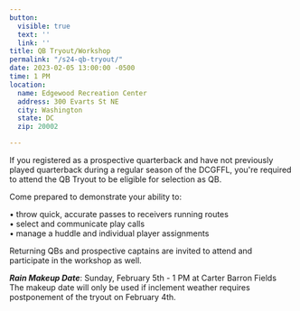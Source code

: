 ```yaml
---
button:
  visible: true
  text: ''
  link: ''
title: QB Tryout/Workshop
permalink: "/s24-qb-tryout/"
date: 2023-02-05 13:00:00 -0500
time: 1 PM
location:
  name: Edgewood Recreation Center
  address: 300 Evarts St NE
  city: Washington
  state: DC
  zip: 20002

---
```

If you registered as a prospective quarterback and have not previously played quarterback during a regular season of the DCGFFL, you're required to attend the QB Tryout to be eligible for selection as QB.

Come prepared to demonstrate your ability to:

• throw quick, accurate passes to receivers running routes  
• select and communicate play calls  
• manage a huddle and individual player assignments

Returning QBs and prospective captains are invited to attend and participate in the workshop as well.

**_Rain Makeup Date_**: Sunday, February 5th - 1 PM at Carter Barron Fields  
The makeup date will only be used if inclement weather requires postponement of the tryout on February 4th.